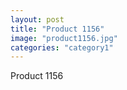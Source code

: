 ```yaml
---
layout: post
title: "Product 1156"
image: "product1156.jpg"
categories: "category1"
---
```

Product 1156

